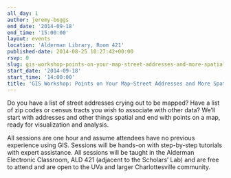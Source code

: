 ```yaml
---
all_day: 1
author: jeremy-boggs
end_date: '2014-09-18'
end_time: '15:00:00'
layout: events
location: 'Alderman Library, Room 421'
published-date: 2014-08-25 10:27:42+00:00
rsvp: 0
slug: gis-workshop-points-on-your-map-street-addresses-and-more-spatial-things
start_date: '2014-09-18'
start_time: '14:00:00'
title: 'GIS Workshop: Points on Your Map—Street Addresses and More Spatial Things'
---
```


Do you have a list of street addresses crying out to be mapped? Have a list of zip codes or census tracts you wish to associate with other data? We’ll start with addresses and other things spatial and end with points on a map, ready for visualization and analysis.

All sessions are one hour and assume attendees have no previous experience using GIS. Sessions will be hands-on with step-by-step tutorials with expert assistance. All sessions will be taught in the Alderman Electronic Classroom, ALD 421 (adjacent to the Scholars’ Lab) and are free to attend and are open to the UVa and larger Charlottesville community.
